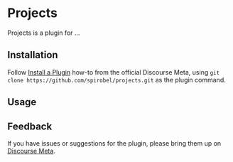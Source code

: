 # Projects

Projects is a plugin for ...

## Installation

Follow [Install a Plugin](https://meta.discourse.org/t/install-a-plugin/19157)
how-to from the official Discourse Meta, using `git clone https://github.com/spirobel/projects.git`
as the plugin command.

## Usage

## Feedback

If you have issues or suggestions for the plugin, please bring them up on
[Discourse Meta](https://meta.discourse.org).
